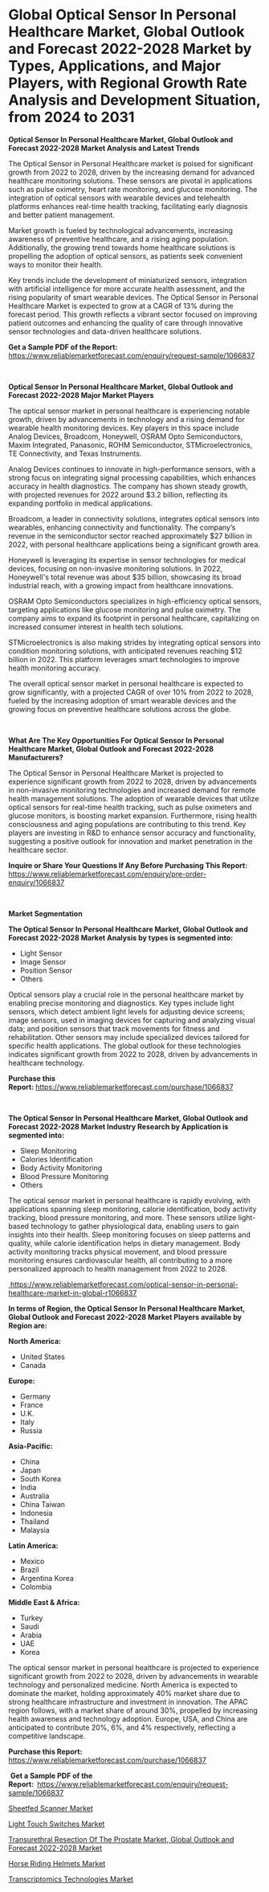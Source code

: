 <p><h1>Global Optical Sensor In Personal Healthcare Market, Global Outlook and Forecast 2022-2028 Market by Types, Applications, and Major Players, with Regional Growth Rate Analysis and Development Situation, from 2024 to 2031</h1></p><p><strong>Optical Sensor In Personal Healthcare Market, Global Outlook and Forecast 2022-2028 Market Analysis and Latest Trends</strong></p>
<p><p>The Optical Sensor in Personal Healthcare market is poised for significant growth from 2022 to 2028, driven by the increasing demand for advanced healthcare monitoring solutions. These sensors are pivotal in applications such as pulse oximetry, heart rate monitoring, and glucose monitoring. The integration of optical sensors with wearable devices and telehealth platforms enhances real-time health tracking, facilitating early diagnosis and better patient management.</p><p>Market growth is fueled by technological advancements, increasing awareness of preventive healthcare, and a rising aging population. Additionally, the growing trend towards home healthcare solutions is propelling the adoption of optical sensors, as patients seek convenient ways to monitor their health.</p><p>Key trends include the development of miniaturized sensors, integration with artificial intelligence for more accurate health assessment, and the rising popularity of smart wearable devices. The Optical Sensor in Personal Healthcare Market is expected to grow at a CAGR of 13% during the forecast period. This growth reflects a vibrant sector focused on improving patient outcomes and enhancing the quality of care through innovative sensor technologies and data-driven healthcare solutions.</p></p>
<p><strong>Get a Sample PDF of the Report:&nbsp;</strong> <a href="https://www.reliablemarketforecast.com/enquiry/request-sample/1066837">https://www.reliablemarketforecast.com/enquiry/request-sample/1066837</a></p>
<p>&nbsp;</p>
<p><strong>Optical Sensor In Personal Healthcare Market, Global Outlook and Forecast 2022-2028 Major Market Players</strong></p>
<p><p>The optical sensor market in personal healthcare is experiencing notable growth, driven by advancements in technology and a rising demand for wearable health monitoring devices. Key players in this space include Analog Devices, Broadcom, Honeywell, OSRAM Opto Semiconductors, Maxim Integrated, Panasonic, ROHM Semiconductor, STMicroelectronics, TE Connectivity, and Texas Instruments.</p><p>Analog Devices continues to innovate in high-performance sensors, with a strong focus on integrating signal processing capabilities, which enhances accuracy in health diagnostics. The company has shown steady growth, with projected revenues for 2022 around $3.2 billion, reflecting its expanding portfolio in medical applications.</p><p>Broadcom, a leader in connectivity solutions, integrates optical sensors into wearables, enhancing connectivity and functionality. The company’s revenue in the semiconductor sector reached approximately $27 billion in 2022, with personal healthcare applications being a significant growth area.</p><p>Honeywell is leveraging its expertise in sensor technologies for medical devices, focusing on non-invasive monitoring solutions. In 2022, Honeywell's total revenue was about $35 billion, showcasing its broad industrial reach, with a growing impact from healthcare innovations.</p><p>OSRAM Opto Semiconductors specializes in high-efficiency optical sensors, targeting applications like glucose monitoring and pulse oximetry. The company aims to expand its footprint in personal healthcare, capitalizing on increased consumer interest in health tech solutions.</p><p>STMicroelectronics is also making strides by integrating optical sensors into condition monitoring solutions, with anticipated revenues reaching $12 billion in 2022. This platform leverages smart technologies to improve health monitoring accuracy.</p><p>The overall optical sensor market in personal healthcare is expected to grow significantly, with a projected CAGR of over 10% from 2022 to 2028, fueled by the increasing adoption of smart wearable devices and the growing focus on preventive healthcare solutions across the globe.</p></p>
<p>&nbsp;</p>
<p><strong>What Are The Key Opportunities For Optical Sensor In Personal Healthcare Market, Global Outlook and Forecast 2022-2028 Manufacturers?</strong></p>
<p><p>The Optical Sensor in Personal Healthcare Market is projected to experience significant growth from 2022 to 2028, driven by advancements in non-invasive monitoring technologies and increased demand for remote health management solutions. The adoption of wearable devices that utilize optical sensors for real-time health tracking, such as pulse oximeters and glucose monitors, is boosting market expansion. Furthermore, rising health consciousness and aging populations are contributing to this trend. Key players are investing in R&D to enhance sensor accuracy and functionality, suggesting a positive outlook for innovation and market penetration in the healthcare sector.</p></p>
<p><strong>Inquire or Share Your Questions If Any Before Purchasing This Report:</strong> <a href="https://www.reliablemarketforecast.com/enquiry/pre-order-enquiry/1066837">https://www.reliablemarketforecast.com/enquiry/pre-order-enquiry/1066837</a></p>
<p>&nbsp;</p>
<p><strong>Market Segmentation</strong></p>
<p><strong>The Optical Sensor In Personal Healthcare Market, Global Outlook and Forecast 2022-2028 Market Analysis by types is segmented into:</strong></p>
<p><ul><li>Light Sensor</li><li>Image Sensor</li><li>Position Sensor</li><li>Others</li></ul></p>
<p><p>Optical sensors play a crucial role in the personal healthcare market by enabling precise monitoring and diagnostics. Key types include light sensors, which detect ambient light levels for adjusting device screens; image sensors, used in imaging devices for capturing and analyzing visual data; and position sensors that track movements for fitness and rehabilitation. Other sensors may include specialized devices tailored for specific health applications. The global outlook for these technologies indicates significant growth from 2022 to 2028, driven by advancements in healthcare technology.</p></p>
<p><strong>Purchase this Report:&nbsp;</strong><a href="https://www.reliablemarketforecast.com/purchase/1066837">https://www.reliablemarketforecast.com/purchase/1066837</a></p>
<p>&nbsp;</p>
<p><strong>The Optical Sensor In Personal Healthcare Market, Global Outlook and Forecast 2022-2028 Market Industry Research by Application is segmented into:</strong></p>
<p><ul><li>Sleep Monitoring</li><li>Calories Identification</li><li>Body Activity Monitoring</li><li>Blood Pressure Monitoring</li><li>Others</li></ul></p>
<p><p>The optical sensor market in personal healthcare is rapidly evolving, with applications spanning sleep monitoring, calorie identification, body activity tracking, blood pressure monitoring, and more. These sensors utilize light-based technology to gather physiological data, enabling users to gain insights into their health. Sleep monitoring focuses on sleep patterns and quality, while calorie identification helps in dietary management. Body activity monitoring tracks physical movement, and blood pressure monitoring ensures cardiovascular health, all contributing to a more personalized approach to health management from 2022 to 2028.</p></p>
<p><a href="https://www.reliablemarketforecast.com/optical-sensor-in-personal-healthcare-market-in-global-r1066837">&nbsp;https://www.reliablemarketforecast.com/optical-sensor-in-personal-healthcare-market-in-global-r1066837</a></p>
<p><strong>In terms of Region, the Optical Sensor In Personal Healthcare Market, Global Outlook and Forecast 2022-2028 Market Players available by Region are:</strong></p>
<p>
    <p> <strong> North America: </strong>
        <ul>
            <li>United States</li>
            <li>Canada</li>
        </ul>
        </p> 
    <p> <strong> Europe: </strong>
        <ul>
            <li>Germany</li>
            <li>France</li>
            <li>U.K.</li>
            <li>Italy</li>
            <li>Russia</li>
        </ul>
        </p> 
    <p> <strong> Asia-Pacific: </strong>
        <ul>
            <li>China</li>
            <li>Japan</li>
            <li>South Korea</li>
            <li>India</li>
            <li>Australia</li>
            <li>China Taiwan</li>
            <li>Indonesia</li>
            <li>Thailand</li>
            <li>Malaysia</li>
        </ul>
        </p> 
    <p> <strong> Latin America: </strong>
        <ul>
            <li>Mexico</li>
            <li>Brazil</li>
            <li>Argentina Korea</li>
            <li>Colombia</li>
        </ul>
        </p> 
    <p> <strong> Middle East & Africa: </strong>
        <ul>
            <li>Turkey</li>
            <li>Saudi</li>
            <li>Arabia</li>
            <li>UAE</li>
            <li>Korea</li>
        </ul>
    </p>
    </p>
<p><p>The optical sensor market in personal healthcare is projected to experience significant growth from 2022 to 2028, driven by advancements in wearable technology and personalized medicine. North America is expected to dominate the market, holding approximately 40% market share due to strong healthcare infrastructure and investment in innovation. The APAC region follows, with a market share of around 30%, propelled by increasing health awareness and technology adoption. Europe, USA, and China are anticipated to contribute 20%, 6%, and 4% respectively, reflecting a competitive landscape.</p></p>
<p><strong>Purchase this Report: </strong><a href="https://www.reliablemarketforecast.com/purchase/1066837">https://www.reliablemarketforecast.com/purchase/1066837</a></p>
<p>&nbsp;<strong>Get a Sample PDF of the Report:&nbsp;&nbsp;</strong><a href="https://www.reliablemarketforecast.com/enquiry/request-sample/1066837">https://www.reliablemarketforecast.com/enquiry/request-sample/1066837</a></p>
<p><strong></strong></p>
<p><p><a href="https://medium.com/@benjamin.james7456/sheetfed-scanner-market-global-market-share-and-ranking-overall-sales-and-demand-forecast-eb5890c1d50c">Sheetfed Scanner Market</a></p><p><a href="https://www.linkedin.com/pulse/light-touch-switches-market-global-regional-analysis-focus-region-zyh7f?trackingId=nRBBKIyOQdmRaaDuUK3e6w%3D%3D">Light Touch Switches Market</a></p><p><a href="https://github.com/WillieWoodard/Market-Research-Report-List-6/blob/main/transurethral-resection-of-the-prostate-market-global-outlook-and-forecast-2022-2028-market.md">Transurethral Resection Of The Prostate Market, Global Outlook and Forecast 2022-2028 Market</a></p><p><a href="https://medium.com/@benjamin.james7456/horse-riding-helmets-market-trends-a-detailed-study-of-its-market-segmentation-and-analyzing-the-a31da045bb32">Horse Riding Helmets Market</a></p><p><a href="https://www.linkedin.com/pulse/global-transcriptomics-technologies-market-opportunities-e0uoc?trackingId=hlFgKih%2BS7WAjAoxsFy1QA%3D%3D">Transcriptomics Technologies Market</a></p></p>